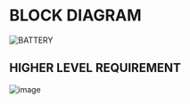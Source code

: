 # BLOCK DIAGRAM

![BATTERY](https://user-images.githubusercontent.com/99087988/160115769-6966ebdf-8a5c-4cfa-b601-4059c7e390e8.PNG)

## HIGHER LEVEL REQUIREMENT

![image](https://user-images.githubusercontent.com/99087988/160226486-eda77cf3-2337-4933-8ab3-57ec18848493.png)


